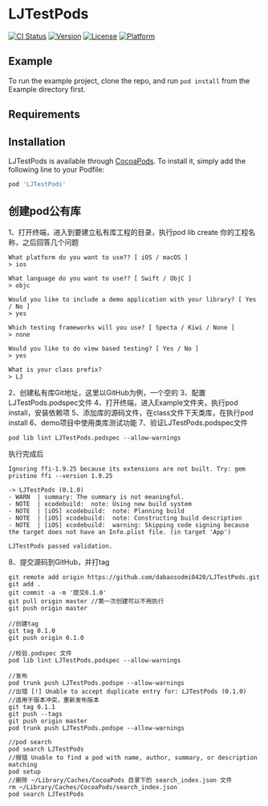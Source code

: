 # LJTestPods

[![CI Status](https://img.shields.io/travis/dabaosodmi0420/LJTestPods.svg?style=flat)](https://travis-ci.org/dabaosodmi0420/LJTestPods)
[![Version](https://img.shields.io/cocoapods/v/LJTestPods.svg?style=flat)](https://cocoapods.org/pods/LJTestPods)
[![License](https://img.shields.io/cocoapods/l/LJTestPods.svg?style=flat)](https://cocoapods.org/pods/LJTestPods)
[![Platform](https://img.shields.io/cocoapods/p/LJTestPods.svg?style=flat)](https://cocoapods.org/pods/LJTestPods)

## Example

To run the example project, clone the repo, and run `pod install` from the Example directory first.

## Requirements

## Installation

LJTestPods is available through [CocoaPods](https://cocoapods.org). To install
it, simply add the following line to your Podfile:

```ruby
pod 'LJTestPods'
```
## 创建pod公有库
1、打开终端，进入到要建立私有库工程的目录，执行pod lib create 你的工程名称，之后回答几个问题
```
What platform do you want to use?? [ iOS / macOS ]
> ios

What language do you want to use?? [ Swift / ObjC ]
> objc

Would you like to include a demo application with your library? [ Yes / No ]
> yes

Which testing frameworks will you use? [ Specta / Kiwi / None ]
> none

Would you like to do view based testing? [ Yes / No ]
> yes

What is your class prefix?
> LJ
```
2、创建私有库Git地址，这里以GitHub为例，一个空的
3、配置LJTestPods.podspec文件
4、打开终端，进入Example文件夹，执行pod install，安装依赖项
5、添加库的源码文件，在class文件下天类库，在执行pod install
6、demo项目中使用类库测试功能
7、验证LJTestPods.podspec文件
```
pod lib lint LJTestPods.podspec --allow-warnings 
```
执行完成后
```
Ignoring ffi-1.9.25 because its extensions are not built. Try: gem pristine ffi --version 1.9.25

-> LJTestPods (0.1.0)
- WARN  | summary: The summary is not meaningful.
- NOTE  | xcodebuild:  note: Using new build system
- NOTE  | [iOS] xcodebuild:  note: Planning build
- NOTE  | [iOS] xcodebuild:  note: Constructing build description
- NOTE  | [iOS] xcodebuild:  warning: Skipping code signing because the target does not have an Info.plist file. (in target 'App')

LJTestPods passed validation.
```
8、提交源码到GitHub，并打tag
```
git remote add origin https://github.com/dabaosodmi0420/LJTestPods.git
git add .
git commit -a -m '提交0.1.0'
git pull origin master //第一次创建可以不用执行
git push origin master

//创建tag
git tag 0.1.0
git push origin 0.1.0

//校验.podspec 文件
pod lib lint LJTestPods.podspec --allow-warnings

//发布
pod trunk push LJTestPods.podspe --allow-warnings
//出错 [!] Unable to accept duplicate entry for: LJTestPods (0.1.0)
//适用于版本冲突，重新发布版本
git tag 0.1.1
git push --tags
git push origin master
pod trunk push LJTestPods.podspe --allow-warnings

//pod search 
pod search LJTestPods
//报错 Unable to find a pod with name, author, summary, or description matching
pod setup 
//删除 ~/Library/Caches/CocoaPods 目录下的 search_index.json 文件 
rm ~/Library/Caches/CocoaPods/search_index.json
pod search LJTestPods
```




